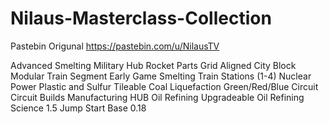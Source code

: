 # Nilaus-Masterclass-Collection
Pastebin Origunal https://pastebin.com/u/NilausTV

 Advanced Smelting
 Military Hub 
 Rocket Parts
 Grid Aligned
 City Block
 Modular Train Segment
 Early Game Smelting
 Train Stations (1-4)
 Nuclear Power
 Plastic and Sulfur
 Tileable Coal Liquefaction
 Green/Red/Blue Circuit
 Circuit Builds
 Manufacturing HUB
 Oil Refining
 Upgradeable Oil Refining
 Science 1.5 
 Jump Start Base 0.18

